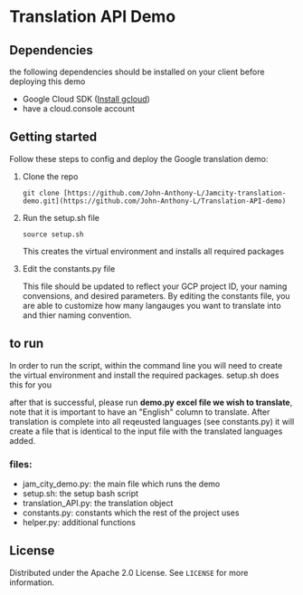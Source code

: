 # Translation API Demo

## Dependencies
the following dependencies should be installed on your client before deploying this demo
* Google Cloud SDK ([Install gcloud](https://cloud.google.com/sdk/docs/install))
* have a cloud.console account

## Getting started 
Follow these steps to config and deploy the Google translation demo:


1. Clone the repo

    ```
    git clone [https://github.com/John-Anthony-L/Jamcity-translation-demo.git](https://github.com/John-Anthony-L/Translation-API-demo)
    ```


2. Run the setup.sh file
    ```
    source setup.sh
    ```
    This creates the virtual environment and installs all required packages


3. Edit the constants.py file 

    This file should be updated to reflect your GCP project ID, your naming convensions, and desired parameters. By editing the constants file, you are able to customize how many langauges you want to translate into and thier naming convention.


## to run
In order to run the script, within the command line you will need to create the virtual environment and install the required packages. setup.sh does this for you

after that is successful, please run **demo.py**  **excel file we wish to translate**, note that it is important to have an "English" column to translate. After translation is complete into all reqeusted languages (see constants.py) it will create a file that is identical to the input file with the translated languages added.

### files:
* jam_city_demo.py: the main file which runs the demo
* setup.sh: the setup bash script
* translation_API.py: the translation object
* constants.py: constants which the rest of the project uses
* helper.py: additional functions



<!-- LICENSE -->
## License

Distributed under the Apache 2.0 License. See `LICENSE` for more information.
